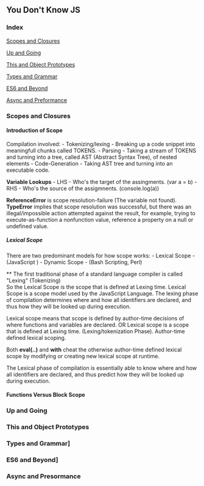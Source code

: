 

## You Don't Know JS


### Index

[Scopes and Closures](#scope-and-closures) 

[Up and Going](#up-and-going)

[This and Object Prototypes](#this-and-object-prototypes) 

[Types and Grammar](#types-and-grammar) 

[ES6 and Beyond](#es6-and-beyond) 

[Async and Preformance](#async-and-performance)




### Scopes and Closures 

#### Introduction of Scope

Compilation involved:
    -   Tokenizing/lexing - Breaking up a code snippet into meaningfull chunks called TOKENS.
    -   Parsing - Taking a stream of TOKENS and turning into a tree, called AST (Abstract Syntax Tree), 
        of nested elements
    -   Code-Generation - Taking AST tree and turning into an executable code.


**Variable Lookups** 
    -   LHS - Who's the target of the assingments. (var a = b)
    -   RHS - Who's the source of the assigmnents. (console.log(a))

**ReferenceError** is scope resolution-failure (The variable not found).
**TypeError** implies that scope resolution was successful, but there was an illegal/impossible action attempted 
against the result, for example, trying to execute-as-function a nonfunction value, reference a property on a null or undefined value.


##### Lexical Scope
There are two predominant models for how scope works:
    -   Lexical Scope - (JavaScript )
    -   Dynamic Scope - (Bash Scripting, Perl)

** The first traditional phase of a standard language compiler is called "Lexing" (Tokenizing)                         
So the Lexical Scope is the scope that is defined at Lexing time. 
Lexical Scope is a scope model used by the JavaScript Language.
The lexing phase of compilation determines where and how all identifiers are declared, and thus how they will be looked up during execution.

Lexical scope means that scope is defined by author-time decisions of where functions and variables are declared.
OR
Lexical scope is a scope that is defined at Lexing time. (Lexing/tokenization Phase).
Author-time defined lexical scoping.

Both **eval(..)** and **with** cheat the otherwise author-time defined lexical scope by modifying or creating new lexical scope at runtime.

The Lexical phase of compilation is essentially able to know where and how all identifiers are declared, and thus predict how they will be looked up during execution.


#### Functions Versus Block Scope


### Up and Going



### This and Object Prototypes 



### Types and Grammar] 



### ES6 and Beyond]



### Async and Presormance


